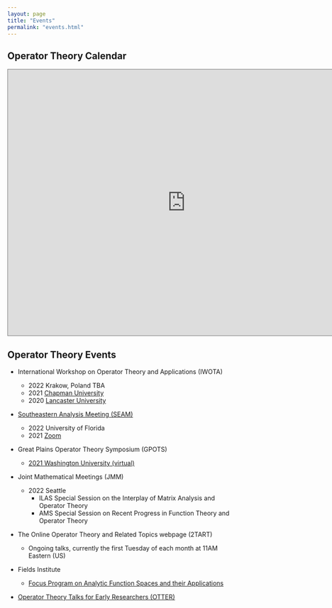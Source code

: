 ```yaml
---
layout: page
title: "Events"
permalink: "events.html"
---
```





## Operator Theory Calendar

<iframe src="https://calendar.google.com/calendar/embed?height=600&wkst=1&bgcolor=%23ffffff&ctz=America%2FLos_Angeles&src=dGthdmQ5cDRyNnNxanJrMWk2b3Flb2x0NDhAZ3JvdXAuY2FsZW5kYXIuZ29vZ2xlLmNvbQ&src=ODFqbnFmdjNvMGJiYWdzZjg2bHAyYm5hNTRAZ3JvdXAuY2FsZW5kYXIuZ29vZ2xlLmNvbQ&color=%237986CB&color=%238E24AA&title=Operatory%20Theory%20Events" style="border:solid 1px #777" width="800" height="600" frameborder="0" scrolling="no"></iframe>

## Operator Theory Events

- International Workshop on Operator Theory and Applications (IWOTA)
	- 2022 Krakow, Poland TBA
	- 2021 [Chapman University][1]
	- 2020 [Lancaster University][2]

- [Southeastern Analysis Meeting (SEAM)][4]
	- 2022 University of Florida 
	- 2021 [Zoom][3]

- Great Plains Operator Theory Symposium (GPOTS)
	- [2021 Washington University (virtual)][5]

- Joint Mathematical Meetings (JMM)
	- 2022 Seattle
		- ILAS Special Session on the Interplay of Matrix Analysis and Operator Theory
		- AMS Special Session on Recent Progress in Function Theory and Operator Theory

- The Online Operator Theory and Related Topics webpage (2TART)
	- Ongoing talks, currently the first Tuesday of each month at 11AM Eastern (US)

- Fields Institute
 	- [Focus Program on Analytic Function Spaces and their Applications][6]

- [Operator Theory Talks for Early Researchers (OTTER)][7]



[1]:<https://www.lancaster.ac.uk/maths/iwotauk2021/>
[2]:<https://www.chapman.edu/scst/conferences-and-events/iwota-2021/index.aspx>
[3]:<https://people.clas.ufl.edu/pascoej/seam-2021>
[4]:<http://www.math.utk.edu/~richter/seam/>
[5]:<https://www.math.wustl.edu/~ylsong/GPOTS.php>
[6]:<http://www.fields.utoronto.ca/activities/21-22/function>	
[7]:<https://sites.google.com/view/otter-math/home>